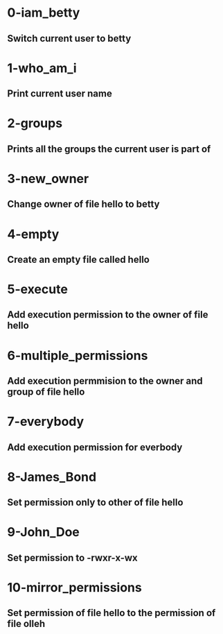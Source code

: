 # 0-iam_betty
## Switch current user to betty

# 1-who_am_i
## Print current user name

# 2-groups
## Prints all the groups the current user is part of

# 3-new_owner
## Change owner of file hello to betty

# 4-empty
## Create an empty file called hello

# 5-execute
## Add execution permission to the owner of file hello

# 6-multiple_permissions
## Add execution permmision to the owner and group of file hello

# 7-everybody
## Add execution permission for everbody

# 8-James_Bond
## Set permission only to other of file hello

# 9-John_Doe
## Set permission to -rwxr-x-wx

# 10-mirror_permissions
## Set permission of file hello to the permission of file olleh
